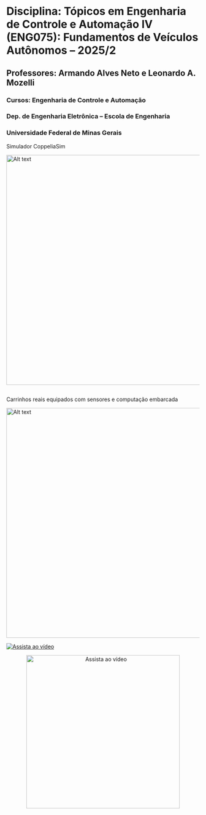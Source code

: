 # Disciplina: Tópicos em Engenharia de Controle e Automação IV (ENG075): Fundamentos de Veículos Autônomos – 2025/2

## Professores: Armando Alves Neto e Leonardo A. Mozelli
### Cursos: Engenharia de Controle e Automação
### Dep. de Engenharia Eletrônica – Escola de Engenharia
### Universidade Federal de Minas Gerais

Simulador CoppeliaSim

<img src="https://github.com/GTI-UFMG/fundamentos_veiculos_autonomos/assets/64908110/b34f42c4-b19c-490e-b646-385c06bc5b52" alt="Alt text" width="600">


##

Carrinhos reais equipados com sensores e computação embarcada

<img src="https://github.com/CELTA-UFMG/fundamentos_veiculos_autonomos/assets/64908110/93844144-905d-4267-92d3-086e150e8e8d)" alt="Alt text" width="600">

[![Assista ao vídeo](https://img.youtube.com/vi/fqmvOLTYaOk/maxresdefault.jpg)](https://www.youtube.com/watch?v=fqmvOLTYaOk)

<p align="center">
  <a href="https://www.youtube.com/watch?v=fqmvOLTYaOk">
    <img src="https://img.youtube.com/vi/fqmvOLTYaOk/maxresdefault.jpg" width="400" alt="Assista ao vídeo">
  </a>
</p>

